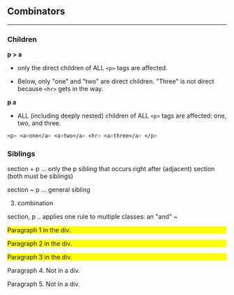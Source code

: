<h2> Combinators </h2>

<hr>

<h3> Children </h3>

**p > a**   

- only the direct children of ALL `<p>` tags are affected.  

- Below, only "one" and "two" are direct children.  "Three" is not direct because `<hr>` gets in the way. 

**p a**   

- ALL (including deeply nested) children of ALL `<p>` tags are affected: one, two, and three.

```css
<p> <a>one</a> <a>two</a> <hr> <a>three</a> </p>
```



<h3>Siblings</h3>

section + p ... only the p sibling that occurs right after (adjacent) section (both must be siblings) 

section ~ p ... general sibling

3. combination

section, p .. applies one rule to multiple classes: an "and" ~

<style>
section > p {
  background-color: yellow;
}
</style>
</head>
<body>

<div>
<a>
<section>
  <p>Paragraph 1 in the div.</p>
  <p>Paragraph 2 in the div.</p>
  <section><p>Paragraph 3 in the div.</p></section>

  </section>
  </a>
</div>

<p>Paragraph 4. Not in a div.</p>
<p>Paragraph 5. Not in a div.</p>

 